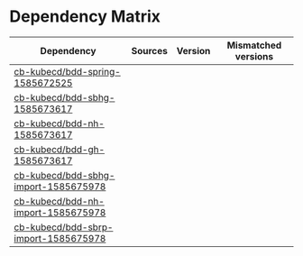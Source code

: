 # Dependency Matrix

Dependency | Sources | Version | Mismatched versions
---------- | ------- | ------- | -------------------
[cb-kubecd/bdd-spring-1585672525](https://github.com/cb-kubecd/bdd-spring-1585672525.git) |  | []() | 
[cb-kubecd/bdd-sbhg-1585673617](https://github.com/cb-kubecd/bdd-sbhg-1585673617.git) |  | []() | 
[cb-kubecd/bdd-nh-1585673617](https://github.com/cb-kubecd/bdd-nh-1585673617.git) |  | []() | 
[cb-kubecd/bdd-gh-1585673617](https://github.com/cb-kubecd/bdd-gh-1585673617.git) |  | []() | 
[cb-kubecd/bdd-sbhg-import-1585675978](https://github.com/cb-kubecd/bdd-sbhg-import-1585675978.git) |  | []() | 
[cb-kubecd/bdd-nh-import-1585675978](https://github.com/cb-kubecd/bdd-nh-import-1585675978.git) |  | []() | 
[cb-kubecd/bdd-sbrp-import-1585675978](https://github.com/cb-kubecd/bdd-sbrp-import-1585675978.git) |  | []() | 
